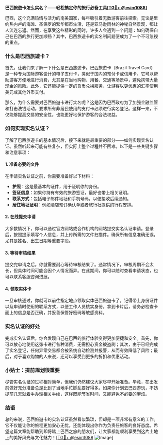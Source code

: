 **巴西旅遊卡怎么实名？——轻松搞定你的旅行必备工具[[TG💪+ @esim1088](https://t.me/s/esim1088)]**

巴西，这个充满热情与活力的南美国家，每年吸引着无数游客前往探索。无论是里约热内卢的海滩、圣保罗的繁华都市生活，还是亚马逊雨林的神秘自然景观，都让人流连忘返。然而，在享受这些精彩的同时，许多人会遇到一个问题：如何确保自己在巴西的旅行更加顺畅？其中，巴西旅遊卡的实名制问题便成为了一个不可忽视的重点。

### 什么是巴西旅遊卡？

首先，让我们来了解一下什么是巴西旅遊卡。巴西旅遊卡（Brazil Travel Card）是一种专为国际游客设计的电子支付卡，类似于国内的预付卡或信用卡。它可以帮助游客方便地进行消费，尤其是在当地购物、用餐、交通等场景中，避免携带大量现金的风险。此外，它还能提供一定的货币兑换服务，让游客以更优惠的汇率使用美元或其他外币支付。

那么，为什么需要对巴西旅遊卡进行实名呢？这是因为巴西政府为了加强金融监管和打击洗钱活动，要求所有非居民使用的支付卡必须进行实名登记。这样一来，不仅能够提高交易的安全性，也能更好地保护游客的合法权益。

### 如何实现实名认证？

了解了巴西旅遊卡的基本情况后，接下来就是最重要的部分——如何实现实名认证。虽然听起来可能有些复杂，但实际上整个过程并不困难。以下是一些关键步骤和注意事项：

#### 1. 准备必要的文件

在申请实名认证之前，你需要准备好以下材料：
- **护照**：这是最基本的证件，用于证明你的身份。
- **签证信息**：如果你持有有效的旅游签证，最好也带上相关证明。
- **联系方式**：包括电子邮件地址和手机号码，以便接收后续通知。
- **居住地址证明**：例如酒店预订确认单或者旅行社提供的行程安排。

#### 2. 在线提交申请

大多数情况下，你可以通过官方网站或合作机构的网站提交实名认证申请。登录后，按照提示填写个人信息，并上传所需的文件扫描件。确保所有信息准确无误，尤其是姓名、出生日期等重要字段。

#### 3. 等待审核结果

提交完申请之后，你就需要耐心等待审核结果了。通常情况下，审核周期不会太长，但具体时间可能会因个人情况而异。在此期间，你可以随时查看申请状态，也可以联系客服咨询进展。

#### 4. 领取实体卡

一旦审核通过，你就可以前往指定地点领取实体巴西旅遊卡了。记得带上身份证件以及申请时使用的联系方式，以便工作人员核实身份。拿到卡片后，请务必检查卡面上的信息是否正确，并妥善保管好密码等敏感资料。

### 实名认证的好处

完成实名认证后，你会发现自己在巴西的旅行体验变得更加便捷和安全。首先，你可以放心地使用这张卡进行各种消费，无需担心资金被盗刷；其次，由于已经完成了实名登记，任何异常交易都会被系统自动检测并报警，从而有效降低了风险；最后，对于喜欢购物的人来说，还可以享受到更多的折扣和优惠活动。

### 小贴士：提前规划很重要

尽管实名认证的过程相对简单，但我们仍然建议大家尽早开始准备。毕竟，在出发前做好充分准备总是比到了当地手忙脚乱要好得多。如果你计划去巴西游玩，不妨提前几天就着手办理相关手续，这样既能节省时间，又能避免不必要的麻烦。

### 结语

总的来说，巴西旅遊卡的实名认证虽然看似繁琐，但却是一项非常有意义的工作。它不仅能让你的旅程更加安心无忧，还能体现出你作为负责任旅客的良好态度。希望这篇文章能帮助到即将踏上巴西之旅的朋友们，让大家都能顺利享受到这片土地上的美好风光与文化魅力！[[TG💪+ @esim1088](https://t.me/s/esim1088) ![Image](https://i.postimg.cc/4NQfJmqS/Snipaste-2025-05-13-00-14-12.png)]